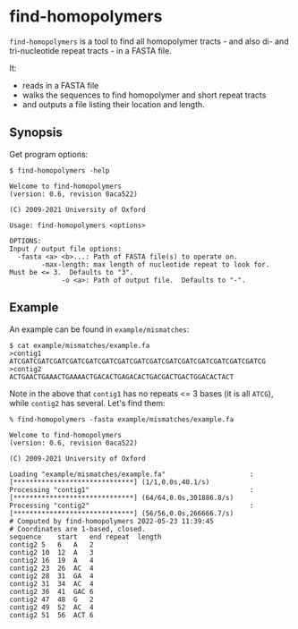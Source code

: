# find-homopolymers

`find-homopolymers` is a tool to find all homopolymer tracts - and also di- and tri-nucleotide repeat tracts - in a FASTA file.

It:

* reads in a FASTA file
* walks the sequences to find homopolymer and short repeat tracts
* and outputs a file listing their location and length.

## Synopsis

Get program options:

```
$ find-homopolymers -help

Welcome to find-homopolymers
(version: 0.6, revision 0aca522)

(C) 2009-2021 University of Oxford

Usage: find-homopolymers <options>

OPTIONS:
Input / output file options:
  -fasta <a> <b>...: Path of FASTA file(s) to operate on.
        -max-length: max length of nucleotide repeat to look for.  Must be <= 3.  Defaults to "3".
             -o <a>: Path of output file.  Defaults to "-".
```

## Example

An example can be found in `example/mismatches`:
```
$ cat example/mismatches/example.fa
>contig1
ATCGATCGATCGATCGATCGATCGATCGATCGATCGATCGATCGATCGATCGATCGATCGATCG
>contig2
ACTGAACTGAAACTGAAAACTGACACTGAGACACTGACGACTGACTGGACACTACT
```

Note in the above that `contig1` has no repeats <= 3 bases (it is all `ATCG`), while `contig2` has several.  Let's find them:

```
% find-homopolymers -fasta example/mismatches/example.fa

Welcome to find-homopolymers
(version: 0.6, revision 0aca522)

(C) 2009-2021 University of Oxford

Loading "example/mismatches/example.fa"                     : [******************************] (1/1,0.0s,40.1/s)
Processing "contig1"                                        : [******************************] (64/64,0.0s,301886.8/s)
Processing "contig2"                                        : [******************************] (56/56,0.0s,266666.7/s)
# Computed by find-homopolymers 2022-05-23 11:39:45
# Coordinates are 1-based, closed.
sequence	start	end	repeat	length
contig2	5	6	A	2
contig2	10	12	A	3
contig2	16	19	A	4
contig2	23	26	AC	4
contig2	28	31	GA	4
contig2	31	34	AC	4
contig2	36	41	GAC	6
contig2	47	48	G	2
contig2	49	52	AC	4
contig2	51	56	ACT	6
```
